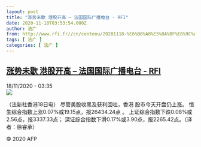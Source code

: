 ```yaml
---
layout: post
title: "涨势未歇 港股开高 – 法国国际广播电台 - RFI"
date: 2020-11-18T03:53:54.000Z
author: 法广
from: http://www.rfi.fr//cn/contenu/20201118-%E6%B6%A8%E5%8A%BF%E6%9C%AA%E6%AD%87-%E6%B8%AF%E8%82%A1%E5%BC%80%E9%AB%98
tags: [ 法广 ]
categories: [ 法广 ]
---
```

<!--1605671634000-->
[涨势未歇 港股开高 – 法国国际广播电台 - RFI](http://www.rfi.fr//cn/contenu/20201118-%E6%B6%A8%E5%8A%BF%E6%9C%AA%E6%AD%87-%E6%B8%AF%E8%82%A1%E5%BC%80%E9%AB%98)
------

<div>
<div>18/11/2020 - 03:35</div><img src="https://s.rfi.fr/media/display/51ceaf16-294a-11eb-ac5e-005056a98db9/w:310/p:16x9/eco0003b.201118103501.jpg"><div class="t-content__body u-clearfix">            <p>（法新社香港18日电）    尽管美股收黑及获利回吐，香港     股市今天开盘仍上涨。                                                                                       恒生综合指数上涨0.07%或19.15点，报26434.24点    。                                                                                                          上证综合指数下跌0.08%或2.56点，报3337.33点；    深证综合指数下滑0.17%或3.90点，报2265.42点。（译    者：徐睿承）</p>            <p class="t-copyright">© 2020 AFP</p>        </div>
</div>
